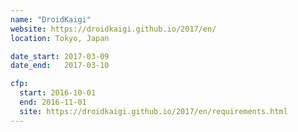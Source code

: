 ```yaml
---
name: "DroidKaigi"
website: https://droidkaigi.github.io/2017/en/
location: Tokyo, Japan

date_start: 2017-03-09
date_end:   2017-03-10

cfp:
  start: 2016-10-01
  end: 2016-11-01
  site: https://droidkaigi.github.io/2017/en/requirements.html
---
```

